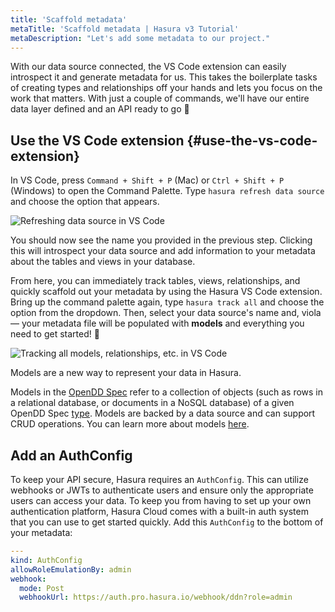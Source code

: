```yaml
---
title: 'Scaffold metadata'
metaTitle: 'Scaffold metadata | Hasura v3 Tutorial'
metaDescription: "Let's add some metadata to our project."
---
```


With our data source connected, the VS Code extension can easily introspect it and generate metadata for us. This takes
the boilerplate tasks of creating types and relationships off your hands and lets you focus on the work that matters.
With just a couple of commands, we'll have our entire data layer defined and an API ready to go 🚀

## Use the VS Code extension {#use-the-vs-code-extension}

In VS Code, press `Command + Shift + P` (Mac) or `Ctrl + Shift + P` (Windows) to open the Command Palette. Type
`hasura refresh data source` and choose the option that appears.

![Refreshing data source in VS Code](https://graphql-engine-cdn.hasura.io/learn-hasura/assets/backend-stack/v3/0.0.1_vs-code-refresh-data-source-8e1fdf22272b2fdb134d79ca9aeb07fc.png)

You should now see the name you provided in the previous step. Clicking this will introspect your data source and add
information to your metadata about the tables and views in your database.

From here, you can immediately track tables, views, relationships, and quickly scaffold out your metadata by using the
Hasura VS Code extension. Bring up the command palette again, type `hasura track all` and choose the option from the
dropdown. Then, select your data source's name and, viola — your metadata file will be populated with **models** and
everything you need to get started! 🎉

![Tracking all models, relationships, etc. in VS Code](https://graphql-engine-cdn.hasura.io/learn-hasura/assets/backend-stack/v3/0.0.1_vs-code-track-everything-b628eb5816a34f898a95e8f5f6af31cc.png)

Models are a new way to represent your data in Hasura.

Models in the [OpenDD Spec](https://hasura.io/docs/3.0/data-domain-modeling/overview/) refer to a collection of objects
(such as rows in a relational database, or documents in a NoSQL database) of a given OpenDD Spec
[type](https://hasura.io/docs/3.0/data-domain-modeling/types/). Models are backed by a data source and can support CRUD
operations. You can learn more about models [here](https://hasura.io/docs/3.0/data-domain-modeling/models/).

## Add an AuthConfig

To keep your API secure, Hasura requires an `AuthConfig`. This can utilize webhooks or JWTs to authenticate users and
ensure only the appropriate users can access your data. To keep you from having to set up your own authentication
platform, Hasura Cloud comes with a built-in auth system that you can use to get started quickly. Add this `AuthConfig`
to the bottom of your metadata:

```yaml
---
kind: AuthConfig
allowRoleEmulationBy: admin
webhook:
  mode: Post
  webhookUrl: https://auth.pro.hasura.io/webhook/ddn?role=admin
```
